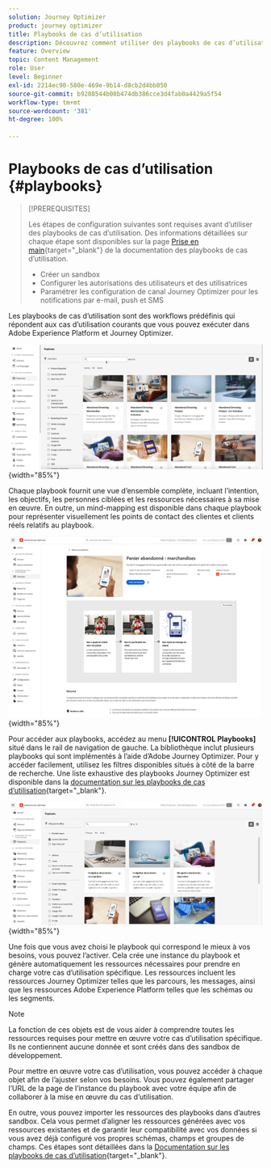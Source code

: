 ```yaml
---
solution: Journey Optimizer
product: journey optimizer
title: Playbooks de cas d’utilisation
description: Découvrez comment utiliser des playbooks de cas d’utilisation Adobe Experience Platform avec Adobe Journey Optimizer.
feature: Overview
topic: Content Management
role: User
level: Beginner
exl-id: 2214ec90-580e-469e-9b14-d8cb2d4bb050
source-git-commit: b9208544b08b474db386cce3d4fab0a4429a5f54
workflow-type: tm+mt
source-wordcount: '381'
ht-degree: 100%

---
```


# Playbooks de cas d’utilisation {#playbooks}

>[!PREREQUISITES]
>
>Les étapes de configuration suivantes sont requises avant d’utiliser des playbooks de cas d’utilisation. Des informations détaillées sur chaque étape sont disponibles sur la page [Prise en main](https://experienceleague.adobe.com/docs/experience-platform/use-case-playbooks/playbooks/get-started.html?lang=fr){target="_blank"} de la documentation des playbooks de cas d’utilisation.
>
>* Créer un sandbox
>* Configurer les autorisations des utilisateurs et des utilisatrices
>* Paramétrer les configuration de canal Journey Optimizer pour les notifications par e-mail, push et SMS

Les playbooks de cas d’utilisation sont des workflows prédéfinis qui répondent aux cas d’utilisation courants que vous pouvez exécuter dans Adobe Experience Platform et Journey Optimizer.

![Image animée représentant des playbooks de cas d’utilisation.](../rn/assets/do-not-localize/playbooks.gif){width="85%"}

Chaque playbook fournit une vue d’ensemble complète, incluant l’intention, les objectifs, les personnes ciblées et les ressources nécessaires à sa mise en œuvre. En outre, un mind-mapping est disponible dans chaque playbook pour représenter visuellement les points de contact des clientes et clients réels relatifs au playbook.

![Playbook de panier abandonné affiché dans la vue Découverte des playbooks.](assets/playbooks-detail.png){width="85%"}

Pour accéder aux playbooks, accédez au menu **[!UICONTROL Playbooks]** situé dans le rail de navigation de gauche. La bibliothèque inclut plusieurs playbooks qui sont implémentés à l’aide d’Adobe Journey Optimizer. Pour y accéder facilement, utilisez les filtres disponibles situés à côté de la barre de recherche. Une liste exhaustive des playbooks Journey Optimizer est disponible dans la [documentation sur les playbooks de cas d’utilisation](https://experienceleague.adobe.com/docs/experience-platform/use-case-playbooks/playbooks/playbooks-list.html?lang=fr){target="_blank"}.

![Liste des playbooks avec le volet des filtres ouvert](assets/playbooks-filter.png){width="85%"}

Une fois que vous avez choisi le playbook qui correspond le mieux à vos besoins, vous pouvez l’activer. Cela crée une instance du playbook et génère automatiquement les ressources nécessaires pour prendre en charge votre cas d’utilisation spécifique. Les ressources incluent les ressources Journey Optimizer telles que les parcours, les messages, ainsi que les ressources Adobe Experience Platform telles que les schémas ou les segments.

>[!NOTE]
>
>La fonction de ces objets est de vous aider à comprendre toutes les ressources requises pour mettre en œuvre votre cas d’utilisation spécifique. Ils ne contiennent aucune donnée et sont créés dans des sandbox de développement.

Pour mettre en œuvre votre cas d’utilisation, vous pouvez accéder à chaque objet afin de l’ajuster selon vos besoins. Vous pouvez également partager l’URL de la page de l’instance du playbook avec votre équipe afin de collaborer à la mise en œuvre du cas d’utilisation.

En outre, vous pouvez importer les ressources des playbooks dans d’autres sandbox. Cela vous permet d’aligner les ressources générées avec vos ressources existantes et de garantir leur compatibilité avec vos données si vous avez déjà configuré vos propres schémas, champs et groupes de champs. Ces étapes sont détaillées dans la [Documentation sur les playbooks de cas d’utilisation](https://experienceleague.adobe.com/docs/experience-platform/use-case-playbooks/playbooks/data-awareness.html?lang=fr){target="_blank"}.
